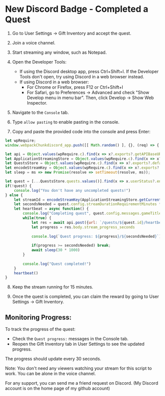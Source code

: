 # New Discord Badge - Completed a Quest

1.  Go to User Settings -> Gift Inventory and accept the quest.
    
2.  Join a voice channel.
    
3.  Start streaming any window, such as Notepad.
    
4.  Open the Developer Tools:
    
    *   If using the Discord desktop app, press Ctrl+Shift+I. If the Developer Tools don't open, try using Discord in a web browser instead.
    *   If using Discord in a web browser:
        *   For Chrome or Firefox, press F12 or Ctrl+Shift+I
        *   For Safari, go to Preferences -> Advanced and check "Show Develop menu in menu bar". Then, click Develop -> Show Web Inspector.
5.  Navigate to the `Console` tab.
    
6.  Type `allow pasting` to enable pasting in the console.
    
7.  Copy and paste the provided code into the console and press Enter:
    

```js
let wpRequire;
window.webpackChunkdiscord_app.push([[ Math.random() ], {}, (req) => { wpRequire = req; }]);

let api = Object.values(wpRequire.c).find(x => x?.exports?.getAPIBaseURL).exports.HTTP;
let ApplicationStreamingStore = Object.values(wpRequire.c).find(x => x?.exports?.default?.getStreamerActiveStreamMetadata).exports.default;
let QuestsStore = Object.values(wpRequire.c).find(x => x?.exports?.default?.getQuest).exports.default;
let encodeStreamKey = Object.values(wpRequire.c).find(x => x?.exports?.encodeStreamKey).exports.encodeStreamKey;
let sleep = ms => new Promise(resolve => setTimeout(resolve, ms));

let quest = [...QuestsStore.quests.values()].find(x => x.userStatus?.enrolledAt && !x.userStatus?.completedAt)
if(!quest) {
	console.log("You don't have any uncompleted quests!")
} else {
	let streamId = encodeStreamKey(ApplicationStreamingStore.getCurrentUserActiveStream())
	let secondsNeeded = quest.config.streamDurationRequirementMinutes * 60
	let heartbeat = async function() {
		console.log("Completing quest", quest.config.messages.gameTitle, "-", quest.config.messages.questName)
		while(true) {
			let res = await api.post({url: `/quests/${quest.id}/heartbeat`, body: {stream_key: streamId}})
			let progress = res.body.stream_progress_seconds
			
			console.log(`Quest progress: ${progress}/${secondsNeeded}`)
			
			if(progress >= secondsNeeded) break;
			await sleep(30 * 1000)
		}
		
		console.log("Quest completed!")
	}
	heartbeat()
}
```

8.  Keep the stream running for 15 minutes.
    
9.  Once the quest is completed, you can claim the reward by going to User Settings -> Gift Inventory.
    

Monitoring Progress:
--------------------

To track the progress of the quest:

*   Check the `Quest progress:` messages in the Console tab.
*   Reopen the Gift Inventory tab in User Settings to see the updated progress.

The progress should update every 30 seconds.

Note: You don't need any viewers watching your stream for this script to work. You can be alone in the voice channel.

For any support, you can send me a friend request on Discord. (My Discord account is on the home page of my github account)
